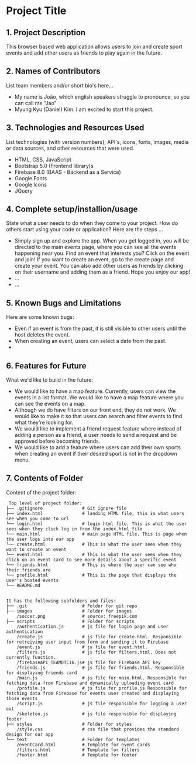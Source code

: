 # Project Title

## 1. Project Description
This browser based web application allows users to join and create sport events and add other users as friends to play again in the future.

## 2. Names of Contributors
List team members and/or short bio's here... 
* My name is João, which english speakers struggle to pronounce, so you can call me "Jao"
* Myung Kyu (Daniel) Kim. I am excited to start this project.

	
## 3. Technologies and Resources Used
List technologies (with version numbers), API's, icons, fonts, images, media or data sources, and other resources that were used.
* HTML, CSS, JavaScript
* Bootstrap 5.0 (Frontend library)s
* Firebase 8.0 (BAAS - Backend as a Service)
* Google Fonts
* Google Icons
* JQuery

## 4. Complete setup/installion/usage
State what a user needs to do when they come to your project.  How do others start using your code or application?
Here are the steps ...
* Simply sign up and explore the app. When you get logged in, you will be directed to the main events page, where you can see all the events happening near you. 
Find an event that interests you? Click on the event and join! If you want to create an event, go to the create page and create your event. You can also add other users as friends by clicking on their username and adding them as a friend. Hope you enjoy our app!
* ...
* ...

## 5. Known Bugs and Limitations
Here are some known bugs:
* Even if an event is from the past, it is still visible to other users until the host deletes the event. 
* When creating an event, users can select a date from the past.
* 

## 6. Features for Future
What we'd like to build in the future:
* We would like to have a map feature. Currently, users can view the events in a list format. We would like to have a map feature where you can see the events on a map.
* Although we do have filters on our front end, they do not work. We would like to make it so that users can search and filter events to find what they're looking for. 
* We would like to implement a friend request feature where instead of adding a person as a friend, a user needs to send a request and be approved before becoming friends.
* We would like to add a feature where users can add their own sports when creating an event if their desired sport is not in the dropdown menu.
	
## 7. Contents of Folder
Content of the project folder:

```
 Top level of project folder: 
├── .gitignore               # Git ignore file
├── index.html               # landing HTML file, this is what users see when you come to url
└── login.html               # login html file. This is what the user sees when they click log in from the index.html file
└── main.html                # main page HTML file. This is page when the user logs into our app
└── create.html              # This is what the user sees when they want to create an event
└── event.html               # This is what the user sees when they click on an event card to see more details about a specific event
└── friends.html             # This is where the user can see who their friends are
└── profile.html             # This is the page that displays the user's hosted events
└── README.md


It has the following subfolders and files:
├── .git                     # Folder for git repo
├── images                   # Folder for images
    /soccer.png              # source: freepik.com
├── scripts                  # Folder for scripts
    /authentication.js       # js file for login page and user authentication
    /create.js               # js file for create.html. Responsible for retreiving user input from form and sending it to Firebase
    /event.js                # js file for event.html. 
    /filters.js              # js file for filters.html. Does not currently function.
    /firebaseAPI_TEAMDTC16.js# js file for Firebase API key
    /friends.js              # js file for friends.html. Responsible for displaying friends card
    /main.js                 # js file for main.html. Responsible for fetching data from Firebase and dynamically uploading event card
    /profile.js              # js file for profile.js Responsible for fetching data from Firebase for events user created and displaying those events
    /script.js               # js file responsible for logging a user out
    /skeleton.js             # js file responsible for displaying footer
├── styles                   # Folder for styles
    /style.css               # css file that provides the standard design for our app
└── text                     # Folder for templates
    /eventCard.html          # Template for event cards
    /filters.html            # Template for filters
    /footer.html             # Template for footer
```


